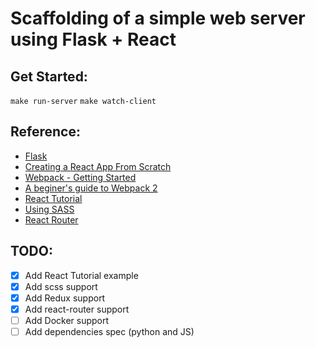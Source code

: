 # Scaffolding of a simple web server using Flask + React

## Get Started:
`make run-server`
`make watch-client`

## Reference:
* [Flask](https://flask.palletsprojects.com/en/1.1.x/tutorial/factory/)
* [Creating a React App From Scratch](https://blog.usejournal.com/creating-a-react-app-from-scratch-f3c693b84658)
* [Webpack - Getting Started](https://webpack.js.org/guides/getting-started/)
* [A beginer's guide to Webpack 2](https://medium.com/a-beginners-guide-for-webpack-2)
* [React Tutorial](https://reactjs.org/tutorial/tutorial.html)
* [Using SASS](https://medium.com/a-beginners-guide-for-webpack-2/using-sass-9f52e447c5ae)
* [React Router](https://reacttraining.com/react-router/web/guides/quick-start)

## TODO:
- [x] Add React Tutorial example
- [x] Add scss support
- [x] Add Redux support
- [x] Add react-router support
- [ ] Add Docker support
- [ ] Add dependencies spec (python and JS)
